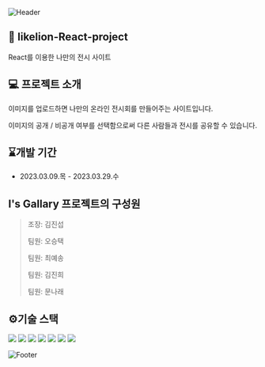 ![Header](https://capsule-render.vercel.app/api?type=waving&color=F8E2CF&height=240&section=header&text=Asparagus&fontSize=80&animation=fadeIn&fontAlignY=38&fontColor=3A4A51)

## 🦁 likelion-React-project

React를 이용한 나만의 전시 사이트

## 💻 프로젝트 소개

이미지를 업로드하면 나만의 온라인 전시회를 만들어주는 사이트입니다.<div>
이미지의 공개 / 비공개 여부를 선택함으로써 다른 사람들과 전시를 공유할 수 있습니다.

## ⌛개발 기간
- 2023.03.09.목 - 2023.03.29.수

## **I's Gallary 프로젝트의 구성원**

> 조장: 김진섭
>
> 팀원: 오승택
>
> 팀원: 최예송
>
> 팀원: 김진희
>
> 팀원: 문나래

 
## ⚙️기술 스택
<div>
<img src="https://img.shields.io/badge/CSS3-1572B6?style=flat-square&logo=css3&logoColor=white"/>
<img src="https://img.shields.io/badge/GitHub-181717?style=flat-square&logo=GitHub&logoColor=white"/>
<img src="https://img.shields.io/badge/JavaScript-F7DF1E?style=flat-square&logo=javascript&logoColor=black"/>
<img src="https://img.shields.io/badge/React-61DAFB?style=flat-square&logo=React&logoColor=black"/>
<img src="https://img.shields.io/badge/Firebase-FFCA28?style=flat-square&logo=Firebase&logoColor=black"/>
<img src="https://img.shields.io/badge/HTML5-E34F26?style=flat-square&logo=HTML5&logoColor=black"/>
<img src="https://img.shields.io/badge/Visual Studio Code-007ACC?style=flat-square&logo=Visual Studio Code&logoColor=white"/>
<div>



![Footer](https://capsule-render.vercel.app/api?type=waving&color=F8E2CF&height=240&section=footer&animation=fadeIn)
